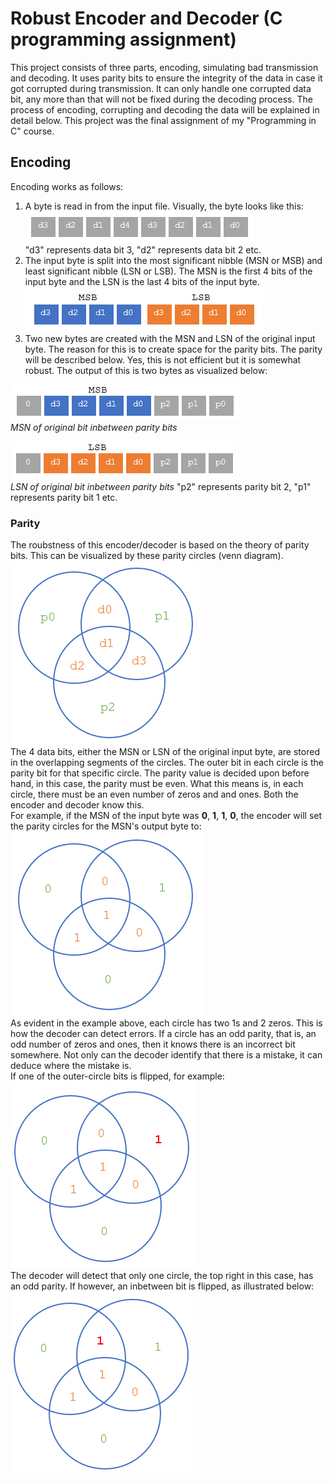 # Robust Encoder and Decoder (C programming assignment)
This project consists of three parts, encoding, simulating bad transmission and decoding. It uses parity bits to ensure the integrity of the data in case it got corrupted during transmission. It can only handle one corrupted data bit, any more than that will not be fixed during the decoding process. The process of encoding, corrupting and decoding the data will be explained in detail below. This project was the final assignment of my "Programming in C" course.

## Encoding
Encoding works as follows:
1. A byte is read in from the input file. Visually, the byte looks like this:
![Image of input-byte](https://github.com/Sam-Jarvis/C-Assignment-Encode-Decode/blob/master/images-for-documentation/input-byte.png)<br/>
"d3" represents data bit 3, "d2" represents data bit 2 etc.
2. The input byte is split into the most significant nibble (MSN or MSB) and least significant nibble (LSN or LSB). The MSN is the first 4 bits of the input byte and the LSN is the last 4 bits of the input byte.
![Image of msn-lsn](https://github.com/Sam-Jarvis/C-Assignment-Encode-Decode/blob/master/images-for-documentation/msb-lsb.png)
3. Two new bytes are created with the MSN and LSN of the original input byte. The reason for this is to create space for the parity bits. The parity will be described below. Yes, this is not efficient but it is somewhat robust. The output of this is two bytes as visualized below:<br/>

![Image of msn-parity](https://github.com/Sam-Jarvis/C-Assignment-Encode-Decode/blob/master/images-for-documentation/msb-parity.png)<br/>
_MSN of original bit inbetween parity bits_

![Image of lsn-parity](https://github.com/Sam-Jarvis/C-Assignment-Encode-Decode/blob/master/images-for-documentation/lsb-parity.png)<br/>
_LSN of original bit inbetween parity bits_
"p2" represents parity bit 2, "p1" represents parity bit 1 etc.

### Parity
The roubstness of this encoder/decoder is based on the theory of parity bits. This can be visualized by these parity circles (venn diagram).<br/>
![Image of parity-temp](https://github.com/Sam-Jarvis/C-Assignment-Encode-Decode/blob/master/images-for-documentation/parity-template.png)<br/>
The 4 data bits, either the MSN or LSN of the original input byte, are stored in the overlapping segments of the circles. The outer bit in each circle is the parity bit for that specific circle. The parity value is decided upon before hand, in this case, the parity must be even. What this means is, in each circle, there must be an even number of zeros and and ones. Both the encoder and decoder know this.<br/>
For example, if the MSN of the input byte was __0__, __1__, __1__, __0__, the encoder will set the parity circles for the MSN's output byte to:</br>
![Image of parity-eg](https://github.com/Sam-Jarvis/C-Assignment-Encode-Decode/blob/master/images-for-documentation/parity-example.png)<br/>
As evident in the example above, each circle has two 1s and 2 zeros. This is how the decoder can detect errors. If a circle has an odd parity, that is, an odd number of zeros and ones, then it knows there is an incorrect bit somewhere. Not only can the decoder identify that there is a mistake, it can deduce where the mistake is.<br/>
If one of the outer-circle bits is flipped, for example:<br/>
![Image of odd-parity1](https://github.com/Sam-Jarvis/C-Assignment-Encode-Decode/blob/master/images-for-documentation/odd-parity-1.png)<br/>
The decoder will detect that only one circle, the top right in this case, has an odd parity. If however, an inbetween bit is flipped, as illustrated below:<br/>
![Image of odd-parity2](https://github.com/Sam-Jarvis/C-Assignment-Encode-Decode/blob/master/images-for-documentation/odd-parity-2.png)<br/>
